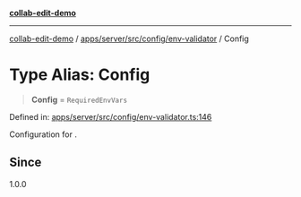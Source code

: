 [**collab-edit-demo**](../../../../../../README.md)

***

[collab-edit-demo](../../../../../../README.md) / [apps/server/src/config/env-validator](../README.md) / Config

# Type Alias: Config

> **Config** = `RequiredEnvVars`

Defined in: [apps/server/src/config/env-validator.ts:146](https://github.com/austyle-io/pub-sub-demo/blob/00b2f1e9b947d5e964db5c3be9502513c4374263/apps/server/src/config/env-validator.ts#L146)

Configuration for .

## Since

1.0.0
